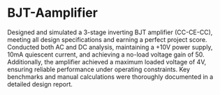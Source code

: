 # BJT-Aamplifier
Designed and simulated a 3-stage inverting BJT amplifier (CC-CE-CC), meeting all design specifications and earning a perfect project score. Conducted both AC and DC analysis, maintaining a +10V power supply, 10mA quiescent current, and achieving a no-load voltage gain of 50. Additionally, the amplifier achieved a maximum loaded voltage of 4V, ensuring reliable performance under operating constraints. Key benchmarks and manual calculations were thoroughly documented in a detailed design report.
